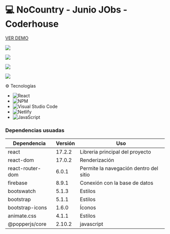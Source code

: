 # :computer: NoCountry - Junio JObs - Coderhouse


[VER DEMO](https://juniorjobs.netlify.app "demo") 

![](https://firebasestorage.googleapis.com/v0/b/busco-libro-app.appspot.com/o/readme%2Fchrome_Oh5POoQF8o.png?alt=media&token=3e1d12a9-57cf-473c-86ae-211b359a610b)

![](https://firebasestorage.googleapis.com/v0/b/busco-libro-app.appspot.com/o/readme%2Fchrome_XVANqOKFg8.png?alt=media&token=c2e6d3e7-f804-4026-981e-0f3bfce7d402)

![](https://firebasestorage.googleapis.com/v0/b/busco-libro-app.appspot.com/o/readme%2Fchrome_iO18xNfE2g.png?alt=media&token=9f8a4cd5-94c0-4b6b-8bb0-e1952b983dc1)

![](https://firebasestorage.googleapis.com/v0/b/busco-libro-app.appspot.com/o/readme%2Fchrome_XGCMmdJ9TT.png?alt=media&token=dbaa6ba1-a735-40ee-a270-3e0629054080)

:gear: Tecnologías

- ![React](https://img.shields.io/badge/react-%2320232a.svg?style=for-the-badge&logo=react&logoColor=%2361DAFB)
- ![NPM](https://img.shields.io/badge/NPM-%23000000.svg?style=for-the-badge&logo=npm&logoColor=white)
- ![Visual Studio Code](https://img.shields.io/badge/Visual%20Studio%20Code-0078d7.svg?style=for-the-badge&logo=visual-studio-code&logoColor=white)
- ![Netlify](https://img.shields.io/badge/netlify-%23000000.svg?style=for-the-badge&logo=netlify&logoColor=#00C7B7)
- ![JavaScript](https://img.shields.io/badge/javascript-%23323330.svg?style=for-the-badge&logo=javascript&logoColor=%23F7DF1E)


### Dependencias usuadas


|  Dependencia |  Versión   | Uso  |
| ------------ | ------------ | ------------ |
| react  | 17.2.2   |  Libreria principal del proyecto   |
| react-dom  | 17.0.2   |  Renderización  |
| react-router-dom  |  6.0.1  | Permite la navegación dentro del sitio |
|  firebase | 8.9.1  | Conexión con la base de datos|
| bootswatch | 5.1.3  | Estilos|
| bootstrap  |  5.1.1 | Estilos|
|  bootstrap-icons | 1.6.0  | Íconos|
|  animate.css | 4.1.1  | Estilos|
| @popperjs/core  |  2.10.2 | javascript|




